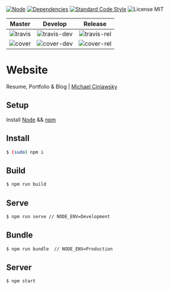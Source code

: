 [![Node][node]][node-url]
[![Dependencies][deps]][deps-url]
[![Standard Code Style][style]][style-url]
![License MIT][license]

| Master | Develop | Release |
|:------:|:-------:|:-------:|
| ![travis] | ![travis-dev] | ![travis-rel] |
| ![cover]  | ![cover-dev]  | ![cover-rel]  |

# Website
Resume, Portfolio & Blog | [Michael Ciniawsky](http://michael-ciniawsky.de/)

## Setup
Install [Node](http://nodejs.org) && [npm](http://npmjs.org)

## Install

```bash
$ (sudo) npm i
```

## Build

```bash
$ npm run build
```

## Serve

```bash
$ npm run serve // NODE_ENV=Development
```

## Bundle

```bash
$ npm run bundle  // NODE_ENV=Production
```

## Server

```bash
$ npm start
```

[node]: https://img.shields.io/node/v/website.svg
[node-url]: https://nodejs.org

[deps]: https://david-dm.org/michael-ciniawsky/website.svg
[deps-url]: https://david-dm.org/michael-ciniawsky/website

[style]: https://img.shields.io/badge/code%20style-standard-yellow.svg
[style-url]: http://standardjs.com/

[license]: https://img.shields.io/npm/l/website.svg

[travis]:https://travis-ci.org/michael-ciniawsky/website.svg?branch=master
[travis-url]:https://travis-ci.org/michael-ciniawsky/website?branch=master

[travis-rel]:https://travis-ci.org/michael-ciniawsky/website.svg?branch=master
[travis-rel-url]:https://travis-ci.org/michael-ciniawsky/website?branch=master

[travis-dev]: http://img.shields.io/travis/michael-ciniawsky/website.svg?branch=develop
[travis-dev-url]: https://travis-ci.org/michael-ciniawsky/website?branch=develop

[cover]: https://coveralls.io/repos/github/michael-ciniawsky/website/badge.svg?branch=master
[cover-url]: https://coveralls.io/github/michael-ciniawsky/website?branch=master

[cover-rel]: https://coveralls.io/repos/github/michael-ciniawsky/website/badge.svg?branch=master
[cover-rel-url]: https://coveralls.io/github/michael-ciniawsky/website?branch=master

[cover-dev]: https://coveralls.io/repos/github/michael-ciniawsky/website/badge.svg?branch=develop
[cover-dev-url]: https://coveralls.io/github/michael-ciniawsky/website?branch=develop
